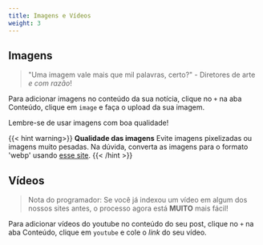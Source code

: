 ```yaml
---
title: Imagens e Vídeos
weight: 3
---
```


## Imagens

>"Uma imagem vale mais que mil palavras, certo?" - Diretores de arte *e com razão*!

Para adicionar imagens no conteúdo da sua notícia, clique no  `+` na aba Conteúdo, clique em `image` e faça o upload da sua imagem.

Lembre-se de usar imagens com boa qualidade!

{{< hint warning>}}
**Qualidade das imagens**
Evite imagens pixelizadas ou imagens muito pesadas. Na dúvida, converta as imagens para o formato 'webp' usando [esse site](https://webp-converter.com/).
{{< /hint >}}

## Vídeos

>Nota do programador: Se você já indexou um vídeo em algum dos nossos sites antes, o processo agora está **MUITO** mais fácil!

Para adicionar vídeos do youtube no conteúdo do seu post, clique no  `+` na aba Conteúdo, clique em `youtube` e cole o *link* do seu vídeo.
